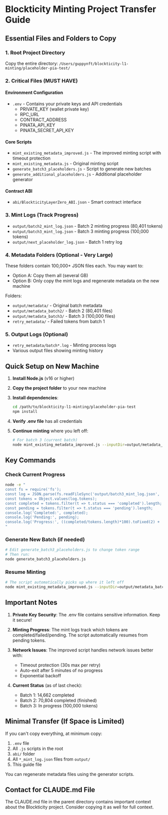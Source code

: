 # Blockticity Minting Project Transfer Guide

## Essential Files and Folders to Copy

### 1. **Root Project Directory**
Copy the entire directory: `/Users/guppynft/blockticity-l1-minting/placeholder-pia-test/`

### 2. **Critical Files** (MUST HAVE)

#### Environment Configuration
- `.env` - Contains your private keys and API credentials
  - PRIVATE_KEY (wallet private key)
  - RPC_URL 
  - CONTRACT_ADDRESS
  - PINATA_API_KEY
  - PINATA_SECRET_API_KEY

#### Core Scripts
- `mint_existing_metadata_improved.js` - The improved minting script with timeout protection
- `mint_existing_metadata.js` - Original minting script
- `generate_batch3_placeholders.js` - Script to generate new batches
- `generate_additional_placeholders.js` - Additional placeholder generator

#### Contract ABI
- `abi/BlockticityLayerZero_ABI.json` - Smart contract interface

### 3. **Mint Logs** (Track Progress)
- `output/batch2_mint_log.json` - Batch 2 minting progress (80,401 tokens)
- `output/batch3_mint_log.json` - Batch 3 minting progress (100,000 tokens)
- `output/next_placeholder_log.json` - Batch 1 retry log

### 4. **Metadata Folders** (Optional - Very Large)
These folders contain 100,000+ JSON files each. You may want to:
- Option A: Copy them all (several GB)
- Option B: Only copy the mint logs and regenerate metadata on the new machine

Folders:
- `output/metadata/` - Original batch metadata
- `output/metadata_batch2/` - Batch 2 (80,401 files)
- `output/metadata_batch3/` - Batch 3 (100,000 files)
- `retry_metadata/` - Failed tokens from batch 1

### 5. **Output Logs** (Optional)
- `retry_metadata/batch*.log` - Minting process logs
- Various output files showing minting history

## Quick Setup on New Machine

1. **Install Node.js** (v16 or higher)

2. **Copy the project folder** to your new machine

3. **Install dependencies**:
   ```bash
   cd /path/to/blockticity-l1-minting/placeholder-pia-test
   npm install
   ```

4. **Verify .env file** has all credentials

5. **Continue minting** where you left off:
   ```bash
   # For batch 3 (current batch)
   node mint_existing_metadata_improved.js --inputDir=output/metadata_batch3 --logPath=output/batch3_mint_log.json
   ```

## Key Commands

### Check Current Progress
```bash
node -e "
const fs = require('fs');
const log = JSON.parse(fs.readFileSync('output/batch3_mint_log.json', 'utf8'));
const tokens = Object.values(log.tokens);
const completed = tokens.filter(t => t.status === 'completed').length;
const pending = tokens.filter(t => t.status === 'pending').length;
console.log('Completed:', completed);
console.log('Pending:', pending);
console.log('Progress:', ((completed/tokens.length)*100).toFixed(2) + '%');
"
```

### Generate New Batch (if needed)
```bash
# Edit generate_batch3_placeholders.js to change token range
# Then run:
node generate_batch3_placeholders.js
```

### Resume Minting
```bash
# The script automatically picks up where it left off
node mint_existing_metadata_improved.js --inputDir=output/metadata_batch3 --logPath=output/batch3_mint_log.json
```

## Important Notes

1. **Private Key Security**: The .env file contains sensitive information. Keep it secure!

2. **Minting Progress**: The mint logs track which tokens are completed/failed/pending. The script automatically resumes from pending tokens.

3. **Network Issues**: The improved script handles network issues better with:
   - Timeout protection (30s max per retry)
   - Auto-exit after 5 minutes of no progress
   - Exponential backoff

4. **Current Status** (as of last check):
   - Batch 1: 14,662 completed
   - Batch 2: 70,804 completed (finished)
   - Batch 3: In progress (100,000 tokens)

## Minimal Transfer (If Space is Limited)

If you can't copy everything, at minimum copy:
1. `.env` file
2. All `.js` scripts in the root
3. `abi/` folder
4. All `*_mint_log.json` files from `output/`
5. This guide file

You can regenerate metadata files using the generator scripts.

## Contact for CLAUDE.md File
The CLAUDE.md file in the parent directory contains important context about the Blockticity project. Consider copying it as well for full context.